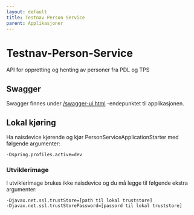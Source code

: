 ```yaml
---
layout: default
title: Testnav Person Service
parent: Applikasjoner
---
```


# Testnav-Person-Service
API for oppretting og henting av personer fra PDL og TPS

## Swagger
Swagger finnes under [/swagger-ui.html](https://testnav-person-service.intern.dev.nav.no/swagger-ui.html) -endepunktet til applikasjonen.
 
## Lokal kjøring
Ha naisdevice kjørende og kjør PersonServiceApplicationStarter med følgende argumenter:
```
-Dspring.profiles.active=dev
```

### Utviklerimage
I utviklerimage brukes ikke naisdevice og du må legge til følgende ekstra argumenter:
```
-Djavax.net.ssl.trustStore=[path til lokal truststore]
-Djavax.net.ssl.trustStorePassword=[passord til lokal truststore]
```
